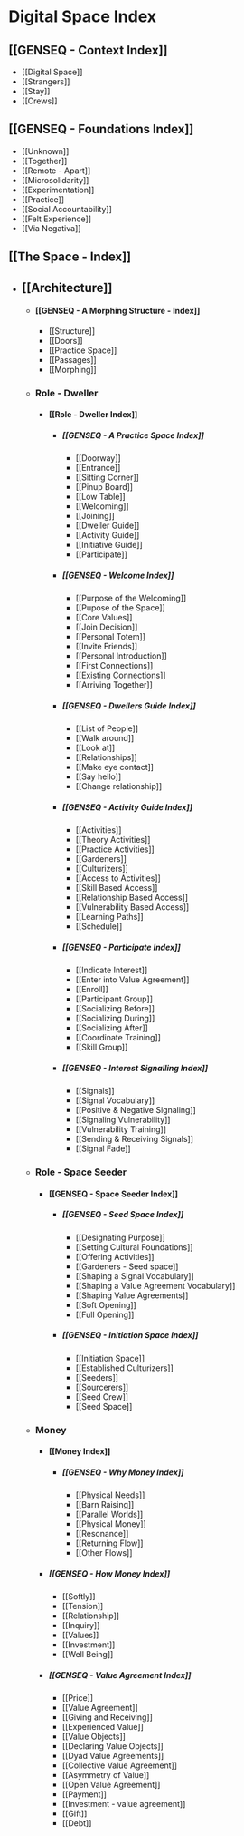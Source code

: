 # Digital Space Index

## [[GENSEQ - Context Index]]
- [[Digital Space]]
- [[Strangers]]
- [[Stay]]
- [[Crews]]

## [[GENSEQ - Foundations Index]]
- [[Unknown]]
- [[Together]]
- [[Remote - Apart]]
- [[Microsolidarity]]
- [[Experimentation]]
- [[Practice]]
- [[Social Accountability]]
- [[Felt Experience]]
- [[Via Negativa]]

## [[The Space - Index]]
- ## [[Architecture]]
	- #### [[GENSEQ - A Morphing Structure - Index]]
		- [[Structure]]
		- [[Doors]]
		- [[Practice Space]]
		- [[Passages]]
		- [[Morphing]]

	- ### Role - Dweller
		- #### [[Role - Dweller Index]]
			- ##### [[GENSEQ - A Practice Space Index]]
				- [[Doorway]]
				- [[Entrance]]
				- [[Sitting Corner]]
				- [[Pinup Board]]
				- [[Low Table]]
				- [[Welcoming]]
				- [[Joining]]
				- [[Dweller Guide]]
				- [[Activity Guide]]
				- [[Initiative Guide]]
				- [[Participate]]
			- ##### [[GENSEQ - Welcome Index]]
				- [[Purpose of the Welcoming]]
				- [[Pupose of the Space]]
				- [[Core Values]]
				- [[Join Decision]]
				- [[Personal Totem]]
				- [[Invite Friends]]
				- [[Personal Introduction]]
				- [[First Connections]]
				- [[Existing Connections]]
				- [[Arriving Together]]
			- ##### [[GENSEQ - Dwellers Guide Index]]
				- [[List of People]]
				- [[Walk around]]
				- [[Look at]]
				- [[Relationships]]
				- [[Make eye contact]]
				- [[Say hello]]
				- [[Change relationship]]
			- ##### [[GENSEQ - Activity Guide Index]]
				- [[Activities]]
				- [[Theory Activities]]
				- [[Practice Activities]]
				- [[Gardeners]]
				- [[Culturizers]]
				- [[Access to Activities]]
				- [[Skill Based Access]]
				- [[Relationship Based Access]]
				- [[Vulnerability Based Access]]
				- [[Learning Paths]]
				- [[Schedule]]
			- ##### [[GENSEQ - Participate Index]]
				- [[Indicate Interest]]
				- [[Enter into Value Agreement]]
				- [[Enroll]]
				- [[Participant Group]]
				- [[Socializing Before]]
				- [[Socializing During]]
				- [[Socializing After]]
				- [[Coordinate Training]]
				- [[Skill Group]]
			- ##### [[GENSEQ - Interest Signalling Index]]
				- [[Signals]]
				- [[Signal Vocabulary]]
				- [[Positive & Negative Signaling]]
				- [[Signaling Vulnerability]]
				- [[Vulnerability Training]]
				- [[Sending & Receiving Signals]]
				- [[Signal Fade]]

	- ### Role - Space Seeder
		- #### [[GENSEQ - Space Seeder Index]] 
			- ##### [[GENSEQ - Seed Space Index]]
				- [[Designating Purpose]]
				- [[Setting Cultural Foundations]]
				- [[Offering Activities]]
				- [[Gardeners - Seed space]]
				- [[Shaping a Signal Vocabulary]]
				- [[Shaping a Value Agreement Vocabulary]]
				- [[Shaping Value Agreements]]
				- [[Soft Opening]]
				- [[Full Opening]]
			- ##### [[GENSEQ - Initiation Space Index]]
				- [[Initiation Space]]
				- [[Established Culturizers]]
				- [[Seeders]]
				- [[Sourcerers]]
				- [[Seed Crew]]
				- [[Seed Space]]

	- ### Money
		- #### [[Money Index]]
			- ##### [[GENSEQ - Why Money Index]]
				- [[Physical Needs]]
				- [[Barn Raising]]
				- [[Parallel Worlds]]
				- [[Physical Money]]
				- [[Resonance]]
				- [[Returning Flow]]
				- [[Other Flows]]

		- ##### [[GENSEQ - How Money Index]]
			- [[Softly]]
			- [[Tension]]
			- [[Relationship]]
			- [[Inquiry]]
			- [[Values]]
			- [[Investment]]
			- [[Well Being]]

		- ##### [[GENSEQ - Value Agreement Index]]
			- [[Price]]
			- [[Value Agreement]]
			- [[Giving and Receiving]]
			- [[Experienced Value]]
			- [[Value Objects]]
			- [[Declaring Value Objects]]
			- [[Dyad Value Agreements]]
			- [[Collective Value Agreement]]
			- [[Asymmetry of Value]]
			- [[Open Value Agreement]]
			- [[Payment]]
			- [[Investment - value agreement]]
			- [[Gift]]
			- [[Debt]]

